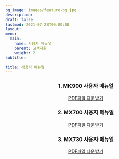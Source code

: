 ```yaml
---
bg_image: images/feature-bg.jpg
description: 
draft: false
lastmod: 2021-07-23T00:00:00
layout: 
menu:
  main: 
    name: 사용자 메뉴얼
    parent: 고객지원
    weight: 2
subtitle: 

title: 사용자 메뉴얼
---
```

<div align="center">

### 1. MK900 사용자 메뉴얼

[PDF파일 다운받기](/MK900.pdf) 

### 2. MX700 사용자 메뉴얼

[PDF파일 다운받기](/MX700.pdf) 

### 3. MX730 사용자 메뉴얼

[PDF파일 다운받기](/MX730.pdf) 
</div>
